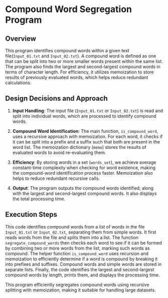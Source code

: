 # Compound Word Segregation Program

## Overview
This program identifies compound words within a given text file(`Input_01.txt` and `Input_02.txt`). A compound word is defined as one that can be split into two or more smaller words present within the same list. The program also finds the largest and second-largest compound words in terms of character length. For efficiency, it utilizes memoization to store results of previously evaluated words, which helps reduce redundant calculations. 

## Design Decisions and Approach
1. **Input Handling**: The input file (`Input_01.txt` or `Input_02.txt`) is read and split into individual words, which are processed to identify compound words.
  
2. **Compound Word Identification**: The main function, `is_compound_word`, uses a recursive approach with memoization. For each word, it checks if it can be split into a prefix and a suffix such that both are present in the word list. The memoization dictionary (`memo`) stores the results of evaluated words to avoid re-evaluating them.

3. **Efficiency**: By storing words in a set (`words_set`), we achieve average constant-time complexity when checking for word existence, making the compound-word identification process faster. Memoization also helps to reduce redundant recursive calls.

4. **Output**: The program outputs the compound words identified, along with the largest and second-largest compound words. It also displays the total processing time.

## Execution Steps
This code identifies compound words from a list of words in the file `Input_01.txt` or `Input_02.txt`, separating them from simple words. It first reads words from the file and splits them into a list. The function `segregate_compound_words` then checks each word to see if it can be formed by combining two or more words from the list, marking such words as compound. The helper function `is_compound_word` uses recursion and memoization to efficiently determine if a word is compound by breaking it into prefixes and suffixes. Compound words and simple words are stored in separate lists. Finally, the code identifies the largest and second-largest compound words by length, prints them, and displays the processing time.


This program efficiently segregates compound words using recursive splitting with memoization, making it suitable for handling large datasets.
